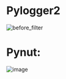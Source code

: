 # Pylogger2
![before_filter](https://user-images.githubusercontent.com/90658763/190903395-2cd84e6e-a270-4dd8-ab4b-78a2d0b23797.gif)

# Pynut:
![image](https://user-images.githubusercontent.com/90658763/230070764-d9e57eed-83eb-4c05-a1a4-be008381420e.png)
